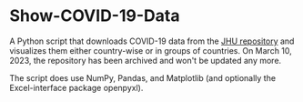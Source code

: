 # Show-COVID-19-Data

A Python script that downloads COVID-19 data from the [JHU repository](https://github.com/CSSEGISandData/COVID-19) and visualizes them either country-wise or in groups of countries. On March 10, 2023, the repository has been archived and won't be updated any more.

The script does use NumPy, Pandas, and Matplotlib (and optionally the Excel-interface package openpyxl).

